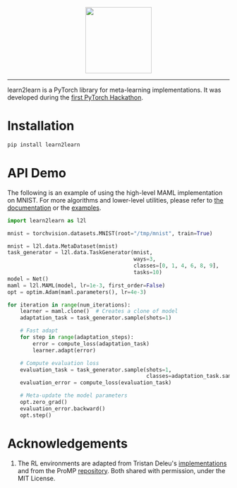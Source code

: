 <p align="center"><img src="https://raw.githubusercontent.com/seba-1511/learn2learn/gh-pages/assets/img/l2l-full.png" height="150px" /></p>

--------------------------------------------------------------------------------

learn2learn is a PyTorch library for meta-learning implementations.
It was developed during the [first PyTorch Hackathon](http://pytorchmpk.devpost.com/).

# Installation

~~~bash
pip install learn2learn
~~~

# API Demo

The following is an example of using the high-level MAML implementation on MNIST.
For more algorithms and lower-level utilities, please refer to [the documentation](http://learn2learn.net/docs/learn2learn/) or the [examples](https://github.com/learnables/learn2learn/tree/master/examples).

~~~python
import learn2learn as l2l

mnist = torchvision.datasets.MNIST(root="/tmp/mnist", train=True)

mnist = l2l.data.MetaDataset(mnist)
task_generator = l2l.data.TaskGenerator(mnist,
                                        ways=3,
                                        classes=[0, 1, 4, 6, 8, 9],
                                        tasks=10)
model = Net()
maml = l2l.MAML(model, lr=1e-3, first_order=False)
opt = optim.Adam(maml.parameters(), lr=4e-3)

for iteration in range(num_iterations):
    learner = maml.clone()  # Creates a clone of model
    adaptation_task = task_generator.sample(shots=1)

    # Fast adapt
    for step in range(adaptation_steps):
        error = compute_loss(adaptation_task)
        learner.adapt(error)

    # Compute evaluation loss
    evaluation_task = task_generator.sample(shots=1,
                                            classes=adaptation_task.sampled_classes)
    evaluation_error = compute_loss(evaluation_task)

    # Meta-update the model parameters
    opt.zero_grad()
    evaluation_error.backward()
    opt.step()
~~~

# Acknowledgements

1. The RL environments are adapted from Tristan Deleu's [implementations](https://github.com/tristandeleu/pytorch-maml-rl) and from the ProMP [repository](https://github.com/jonasrothfuss/ProMP/). Both shared with permission, under the MIT License.
